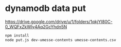 # dynamodb data put

https://drive.google.com/drive/u/1/folders/1qkjYI80C-0_WQFxZkWIy4Aq2GcYhdn5N

```bash
npm install
node put.js dev-umesse-contents umesse-contents.csv
```
